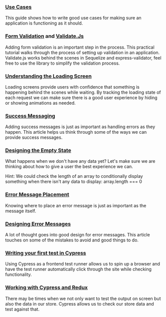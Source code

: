 
### [Use Cases](https://www.softwaretestinghelp.com/use-case-testing/)
This guide shows how to write good use cases for making sure an application is functioning as it should.


### [Form Validation](https://learnetto.com/blog/react-form-validation) and [Validate.Js](https://validatejs.org/)
Adding form validation is an important step in the process. This practical tutorial walks through the process of setting up validation in an application. Validate.js works behind the scenes in Sequelize and express-validator, feel free to use the library to simplify the validation process.


### [Understanding the Loading Screen](https://medium.com/flawless-app-stories/everything-you-need-to-know-about-loading-animations-10db7f9b61e)
Loading screens provide users with confidence that something is happening behind the scenes while waiting. By tracking the loading state of each request we can make sure there is a good user experience by hiding or showing animations as needed.


### [Success Messaging](https://uxdesign.cc/designing-for-the-good-25064378fee)
Adding success messages is just as important as handling errors as they happen. This article helps us think through some of the ways we can provide success messages.


### [Designing the Empty State]()
What happens when we don't have any data yet? Let's make sure we are thinking about how to give a user the best experience we can.

Hint: We could check the length of an array to conditionally display something when there isn't any data to display: array.length === 0


### [Error Message Placement](https://uxmovement.com/forms/the-best-place-for-error-messages-on-forms/)
Knowing where to place an error message is just as important as the message itself.


### [Designing Error Messages](https://conversionxl.com/blog/error-messages/)
A lot of thought goes into good design for error messages. This article touches on some of the mistakes to avoid and good things to do.


### [Writing your first test in Cypress](https://docs.cypress.io/guides/getting-started/writing-your-first-test.html#Write-your-first-test)
Using Cypress as a frontend test runner allows us to spin up a browser and have the test runner automatically click through the site while checking functionality.


### [Working with Cypress and Redux](https://www.cypress.io/blog/2018/11/14/testing-redux-store/)
There may be times when we not only want to test the output on screen but also the data in our store. Cypress allows us to check our store data and test against that.
